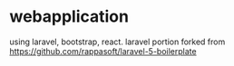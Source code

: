 # webapplication
using laravel, bootstrap, react.  laravel portion forked from https://github.com/rappasoft/laravel-5-boilerplate
